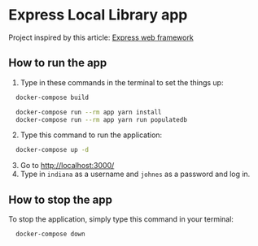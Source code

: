 # Express Local Library app

Project inspired by this article: [Express web framework](https://developer.mozilla.org/en-US/docs/Learn/Server-side/Express_Nodejs/)

## How to run the app

1. Type in these commands in the terminal to set the things up:

```bash
  docker-compose build

  docker-compose run --rm app yarn install
  docker-compose run --rm app yarn run populatedb
```

2. Type this command to run the application:

```bash
  docker-compose up -d
```

3. Go to <http://localhost:3000/>
4. Type in `indiana` as a username and `johnes` as a password and log in.

## How to stop the app

To stop the application, simply type this command in your terminal:

```bash
  docker-compose down
```

